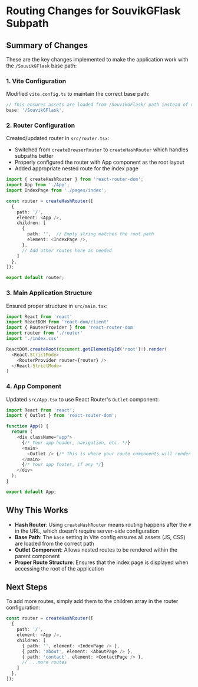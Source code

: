 # Routing Changes for SouvikGFlask Subpath

## Summary of Changes

These are the key changes implemented to make the application work with the `/SouvikGFlask` base path:

### 1. Vite Configuration
Modified `vite.config.ts` to maintain the correct base path:
```typescript
// This ensures assets are loaded from /SouvikGFlask/ path instead of root
base: '/SouvikGFlask',
```

### 2. Router Configuration
Created/updated router in `src/router.tsx`:
- Switched from `createBrowserRouter` to `createHashRouter` which handles subpaths better
- Properly configured the router with App component as the root layout
- Added appropriate nested route for the index page

```typescript
import { createHashRouter } from 'react-router-dom';
import App from './App';
import IndexPage from './pages/index';

const router = createHashRouter([
  {
    path: '/',
    element: <App />,
    children: [
      {
        path: '',  // Empty string matches the root path
        element: <IndexPage />,
      },
      // Add other routes here as needed
    ]
  },
]);

export default router;
```

### 3. Main Application Structure
Ensured proper structure in `src/main.tsx`:
```typescript
import React from 'react'
import ReactDOM from 'react-dom/client'
import { RouterProvider } from 'react-router-dom'
import router from './router'
import './index.css'

ReactDOM.createRoot(document.getElementById('root')!).render(
  <React.StrictMode>
    <RouterProvider router={router} />
  </React.StrictMode>
)
```

### 4. App Component
Updated `src/App.tsx` to use React Router's `Outlet` component:
```typescript
import React from 'react';
import { Outlet } from 'react-router-dom';

function App() {
  return (
    <div className="app">
      {/* Your app header, navigation, etc. */}
      <main>
        <Outlet /> {/* This is where your route components will render */}
      </main>
      {/* Your app footer, if any */}
    </div>
  );
}

export default App;
```

## Why This Works

- **Hash Router**: Using `createHashRouter` means routing happens after the `#` in the URL, which doesn't require server-side configuration
- **Base Path**: The `base` setting in Vite config ensures all assets (JS, CSS) are loaded from the correct path
- **Outlet Component**: Allows nested routes to be rendered within the parent component
- **Proper Route Structure**: Ensures that the index page is displayed when accessing the root of the application

## Next Steps

To add more routes, simply add them to the children array in the router configuration:

```typescript
const router = createHashRouter([
  {
    path: '/',
    element: <App />,
    children: [
      { path: '', element: <IndexPage /> },
      { path: 'about', element: <AboutPage /> },
      { path: 'contact', element: <ContactPage /> },
      // ...more routes
    ]
  },
]);
```
